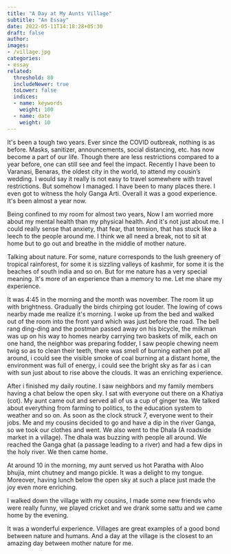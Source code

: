 ```yaml
---
title: "A Day at My Aunts Village"
subtitle: "An Essay"
date: 2022-05-11T14:18:28+05:30
draft: false
author:
images:
- /village.jpg
categories:
- essay
related:
  threshold: 80
  includeNewer: true
  toLower: false
  indices:
  - name: keywords
    weight: 100
  - name: date
    weight: 10
---
```


It's been a tough two years. Ever since the COVID outbreak, nothing is as before. Masks, sanitizer, announcements, social distancing, etc. has now become a part of our life. Though there are less restrictions compared to a year before, one can still see and feel the impact. Recently I have been to Varanasi, Benaras, the oldest city in the world, to attend my cousin’s wedding. I would say it really is not easy to travel somewhere with travel restrictions. But somehow I managed. I have been to many places there. I even got to witness the holy Ganga Arti. Overall it was a good experience. It's been almost a year now.

Being confined to my room for almost two years, Now I am worried more about my mental health than my physical health. And it's not just about me. I could really sense that anxiety, that fear, that tension, that has stuck like a leech to the people around me. I think we all need a break, not to sit at home but to go out and breathe in the middle of mother nature.

Talking about nature. For some, nature corresponds to the lush greenery of tropical rainforest, for some it is sizzling valleys of kashmir, for some it is the beaches of south india and so on. But for me nature has a very special meaning. It's more of an experience than a memory to me. Let me share my experience.

It was 4:45 in the morning and the month was november. The room lit up with brightness. Gradually the birds chirping got louder. The lowing of cows nearby made me realize it's morning. I woke up from the bed and walked out of the room into the front yard which was just before the road. The bell rang ding-ding and the postman passed away on his bicycle, the milkman was up on his way to homes nearby carrying two baskets of milk, each on one hand, the neighbor was preparing fodder, I saw people chewing neem twig so as to clean their teeth, there was smell of burning eathen pot all around, i could see the visible smoke of coal burning at a distant home, the environment was full of energy, i could see the bright sky as far as i can  with sun just about to rise above the clouds. It was an enriching experience.

After i finished my daily routine. I saw neighbors and my family members having a chat below the open sky. I sat with everyone out there on a Khatiya (cot). My aunt came out and served all of us  a cup of ginger tea. We talked about everything from farming to politics, to the education system to weather and so on. As soon as the clock struck 7, everyone went to their jobs. Me and my cousins decided to go and have a dip in the river Ganga, so we took our clothes and went. We also went to the Dhala (A roadside market in a village). The dhala was buzzing with people all around. We reached the Ganga ghat (a passage leading to a river) and had a few dips in the holy river. We then came home.

At around 10 in the morning, my aunt served us hot Paratha with Aloo bhujia, mint chutney and mango pickle. It was a delight to my tongue. Moreover, having lunch below the open sky at such a place just made the joy even more enriching.

I walked down the village with my cousins, I made some new friends who were really funny, we played cricket and we drank some sattu and we came home by the evening.

It was a wonderful experience.
Villages are great examples of a good bond between nature and humans. And a day at the village is the closest to an amazing day between mother nature for me.



